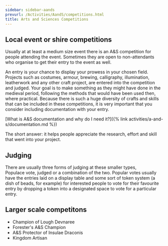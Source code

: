 ```yaml
---
sidebar: sidebar-aands
prevurl: /Activities/AandS/competitions.html
title: Arts and Sciences Competitions
---
```


## Local event or shire competitions

Usually at at least a medium size event there is an A&S competition for people attending the event.  Sometimes they are open to non-attendants who organise to get their entry to the event as well.  

An entry is your chance to display your prowess in your chosen field. Projects such as costumes, armour, brewing, calligraphy, illumination, leatherwork and any other craft project, are entered into the competition and judged. Your goal is to make something as they might have done in the medieval period, following the methods that would have been used then, where practical.  Because there is such a huge diversity of crafts and skills that can be included in these competitions, it is very important that you consider including documentation with your entry.

[What is A&S documentation and why do I need it?]({% link activities/a-and-s/documentation.md %})

The short answer: it helps people appreciate the research, effort and skill that went into your project.  

## Judging

There are usually three forms of judging at these smaller types,  
Populace vote, judged or a combination of the two.  Popular votes usually have the entries laid on a display table and some sort of token system (a dish of beads, for example) for interested people to vote for their favourite entry by dropping a token into a designated space to vote for a particular entry.     


## Larger scale competitons
- Champion of Lough Devnaree
- Forester's A&S Champion
- A&S Protector of Insulae Draconis  
- Kingdom Artisan 
